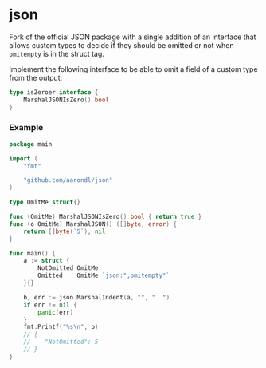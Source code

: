 # json

Fork of the official JSON package with a single addition of an interface that
allows custom types to decide if they should be omitted or not when `omitempty`
is in the struct tag.

Implement the following interface to be able to omit a field of a custom type
from the output:

```go
type isZeroer interface {
	MarshalJSONIsZero() bool
}
```

### Example

```go
package main

import (
	"fmt"

	"github.com/aarondl/json"
)

type OmitMe struct{}

func (OmitMe) MarshalJSONIsZero() bool { return true }
func (o OmitMe) MarshalJSON() ([]byte, error) {
	return []byte(`5`), nil
}

func main() {
	a := struct {
		NotOmitted OmitMe
		Omitted    OmitMe `json:",omitempty"`
	}{}

	b, err := json.MarshalIndent(a, "", "  ")
	if err != nil {
		panic(err)
	}
	fmt.Printf("%s\n", b)
	// {
	//    "NotOmitted": 5
	// }
}
```
